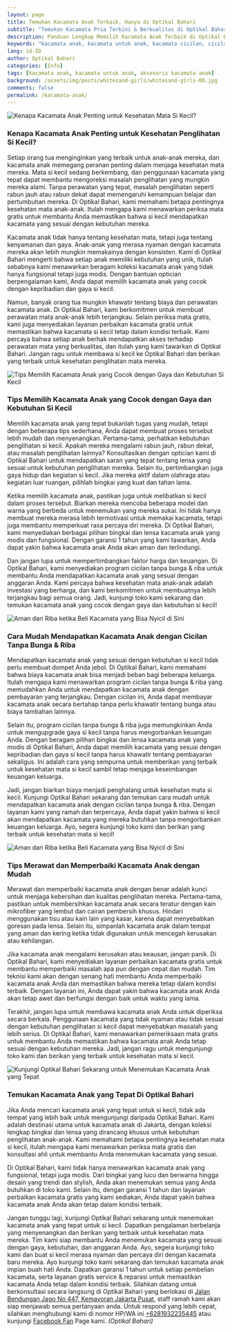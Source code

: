 ```yaml
---
layout: page
title: Temukan Kacamata Anak Terbaik, Hanya di Optikal Bahari
subtitle: "Temukan Kacamata Pria Terkini & Berkualitas di Optikal Bahari, Dapatkan Periksa Mata Gratis, Cicilan 0% & Garansi Kacamata 1 Tahun"
description: Panduan Lengkap Memilih Kacamata Anak Terbaik di Optikal Bahari. Dapatkan Konsultasi Gratis, Bergaransi, & Layanan Perbaikan Kacamata Gratis.
keywords: "kacamata anak, kacamata untuk anak, kacamata cicilan, cicilan 0%"
lang: id-ID
author: Optikal Bahari
categories: [Info]
tags: [kacamata anak, kacamata untuk anak, aksesoris kacamata anak]
background: /assets/img/posts/whitesand-girls/whitesand-girls-00.jpg
comments: false
permalink: /kacamata-anak/
---
```


<div class="card shadow p-3 bg-white mb-5">
  <img
    itemprop="image"
    data-src="/assets/img/posts/whitesand-girls/whitesand-girls-01.jpg"
    src="/assets/img/posts/whitesand-girls/whitesand-girls-01.jpg"
    class="card-img-top"
    title="Kenapa Kacamata Anak Penting untuk Kesehatan Mata Si Kecil?"
    alt="Kenapa Kacamata Anak Penting untuk Kesehatan Mata Si Kecil?">
  <div class="card-body">
    <h3 class="card-title">
      Kenapa Kacamata Anak Penting untuk Kesehatan Penglihatan Si Kecil?
    </h3>
    <p class="card-text">
      Setiap orang tua menginginkan yang terbaik untuk anak-anak mereka, dan kacamata anak memegang peranan penting dalam menjaga kesehatan mata mereka. Mata si kecil sedang berkembang, dan penggunaan kacamata yang tepat dapat membantu mengoreksi masalah penglihatan yang mungkin mereka alami. Tanpa perawatan yang tepat, masalah penglihatan seperti rabun jauh atau rabun dekat dapat memengaruhi kemampuan belajar dan pertumbuhan mereka. Di Optikal Bahari, kami memahami betapa pentingnya kesehatan mata anak-anak. Itulah mengapa kami menawarkan periksa mata gratis untuk membantu Anda memastikan bahwa si kecil mendapatkan kacamata yang sesuai dengan kebutuhan mereka.
    </p>
    <p class="card-text">
      Kacamata anak tidak hanya tentang kesehatan mata, tetapi juga tentang kenyamanan dan gaya. Anak-anak yang merasa nyaman dengan kacamata mereka akan lebih mungkin memakainya dengan konsisten. Kami di Optikal Bahari mengerti bahwa setiap anak memiliki kebutuhan yang unik, itulah sebabnya kami menawarkan beragam koleksi kacamata anak yang tidak hanya fungsional tetapi juga modis. Dengan bantuan optician berpengalaman kami, Anda dapat memilih kacamata anak yang cocok dengan kepribadian dan gaya si kecil.
    </p>
    <p class="card-text">
      Namun, banyak orang tua mungkin khawatir tentang biaya dan perawatan kacamata anak. Di Optikal Bahari, kami berkomitmen untuk membuat perawatan mata anak-anak lebih terjangkau. Selain periksa mata gratis, kami juga menyediakan layanan perbaikan kacamata gratis untuk memastikan bahwa kacamata si kecil tetap dalam kondisi terbaik. Kami percaya bahwa setiap anak berhak mendapatkan akses terhadap perawatan mata yang berkualitas, dan itulah yang kami tawarkan di Optikal Bahari. Jangan ragu untuk membawa si kecil ke Optikal Bahari dan berikan yang terbaik untuk kesehatan penglihatan mata mereka.
    </p>
  </div>
</div>

<div class="card shadow p-3 bg-white mb-5">
  <img
    data-src="/assets/img/posts/whitesand-girls/whitesand-girls-02.jpg"
    src="/assets/img/posts/whitesand-girls/whitesand-girls-02.jpg"
    class="card-img-top"
    title="Tips Memilih Kacamata Anak yang Cocok dengan Gaya dan Kebutuhan Si Kecil"
    alt="Tips Memilih Kacamata Anak yang Cocok dengan Gaya dan Kebutuhan Si Kecil">
  <div class="card-body">
    <h3 class="card-title">
      Tips Memilih Kacamata Anak yang Cocok dengan Gaya dan Kebutuhan Si Kecil
    </h3>
    <p class="card-text">
      Memilih kacamata anak yang tepat bukanlah tugas yang mudah, tetapi dengan beberapa tips sederhana, Anda dapat membuat proses tersebut lebih mudah dan menyenangkan. Pertama-tama, perhatikan kebutuhan penglihatan si kecil. Apakah mereka mengalami rabun jauh, rabun dekat, atau masalah penglihatan lainnya? Konsultasikan dengan optician kami di Optikal Bahari untuk mendapatkan saran yang tepat tentang lensa yang sesuai untuk kebutuhan penglihatan mereka. Selain itu, pertimbangkan juga gaya hidup dan kegiatan si kecil. Jika mereka aktif dalam olahraga atau kegiatan luar ruangan, pilihlah bingkai yang kuat dan tahan lama.
    </p>
    <p class="card-text">
      Ketika memilih kacamata anak, pastikan juga untuk melibatkan si kecil dalam proses tersebut. Biarkan mereka mencoba beberapa model dan warna yang berbeda untuk menemukan yang mereka sukai. Ini tidak hanya membuat mereka merasa lebih termotivasi untuk memakai kacamata, tetapi juga membantu memperkuat rasa percaya diri mereka. Di Optikal Bahari, kami menyediakan berbagai pilihan bingkai dan lensa kacamata anak yang modis dan fungsional. Dengan garansi 1 tahun yang kami tawarkan, Anda dapat yakin bahwa kacamata anak Anda akan aman dan terlindungi.
    </p>
    <p class="card-text">
      Dan jangan lupa untuk mempertimbangkan faktor harga dan keuangan. Di Optikal Bahari, kami menyediakan program cicilan tanpa bunga & riba untuk membantu Anda mendapatkan kacamata anak yang sesuai dengan anggaran Anda. Kami percaya bahwa kesehatan mata anak-anak adalah investasi yang berharga, dan kami berkomitmen untuk membuatnya lebih terjangkau bagi semua orang. Jadi, kunjungi toko kami sekarang dan temukan kacamata anak yang cocok dengan gaya dan kebutuhan si kecil!
    </p>
  </div>
</div>

<div class="card shadow p-3 bg-white mb-5">
  <img
    data-src="/assets/img/posts/whitesand-girls/whitesand-girls-03.jpg"
    src="/assets/img/posts/whitesand-girls/whitesand-girls-03.jpg"
    class="card-img-top"
    title="Aman dari Riba ketika Beli Kacamata yang Bisa Nyicil di Sini"
    alt="Aman dari Riba ketika Beli Kacamata yang Bisa Nyicil di Sini">
  <div class="card-body">
    <h3 class="card-title">
      Cara Mudah Mendapatkan Kacamata Anak dengan Cicilan Tanpa Bunga & Riba
    </h3>
    <p class="card-text">
      Mendapatkan kacamata anak yang sesuai dengan kebutuhan si kecil tidak perlu membuat dompet Anda jebol. Di Optikal Bahari, kami memahami bahwa biaya kacamata anak bisa menjadi beban bagi beberapa keluarga. Itulah mengapa kami menawarkan program cicilan tanpa bunga & riba yang memudahkan Anda untuk mendapatkan kacamata anak dengan pembayaran yang terjangkau. Dengan cicilan ini, Anda dapat membayar kacamata anak secara bertahap tanpa perlu khawatir tentang bunga atau biaya tambahan lainnya.
    </p>
    <p class="card-text">
      Selain itu, program cicilan tanpa bunga & riba juga memungkinkan Anda untuk mengupgrade gaya si kecil tanpa harus mengorbankan keuangan Anda. Dengan beragam pilihan bingkai dan lensa kacamata anak yang modis di Optikal Bahari, Anda dapat memilih kacamata yang sesuai dengan kepribadian dan gaya si kecil tanpa harus khawatir tentang pembayaran sekaligus. Ini adalah cara yang sempurna untuk memberikan yang terbaik untuk kesehatan mata si kecil sambil tetap menjaga keseimbangan keuangan keluarga.
    </p>
    <p class="card-text">
      Jadi, jangan biarkan biaya menjadi penghalang untuk kesehatan mata si kecil. Kunjungi Optikal Bahari sekarang dan temukan cara mudah untuk mendapatkan kacamata anak dengan cicilan tanpa bunga & riba. Dengan layanan kami yang ramah dan terpercaya, Anda dapat yakin bahwa si kecil akan mendapatkan kacamata yang mereka butuhkan tanpa mengorbankan keuangan keluarga. Ayo, segera kunjungi toko kami dan berikan yang terbaik untuk kesehatan mata si kecil!
    </p>
  </div>
</div>

<div class="card shadow p-3 bg-white mb-5">
  <img
    data-src="/assets/img/posts/whitesand-girls/whitesand-girls-04.jpg"
    src="/assets/img/posts/whitesand-girls/whitesand-girls-04.jpg"
    class="card-img-top"
    title="Aman dari Riba ketika Beli Kacamata yang Bisa Nyicil di Sini"
    alt="Aman dari Riba ketika Beli Kacamata yang Bisa Nyicil di Sini">
  <div class="card-body">
    <h3 class="card-title">
      Tips Merawat dan Memperbaiki Kacamata Anak dengan Mudah
    </h3>
    <p class="card-text">
      Merawat dan memperbaiki kacamata anak dengan benar adalah kunci untuk menjaga kebersihan dan kualitas penglihatan mereka. Pertama-tama, pastikan untuk membersihkan kacamata anak secara teratur dengan kain mikrofiber yang lembut dan cairan pembersih khusus. Hindari menggunakan tisu atau kain lain yang kasar, karena dapat menyebabkan goresan pada lensa. Selain itu, simpanlah kacamata anak dalam tempat yang aman dan kering ketika tidak digunakan untuk mencegah kerusakan atau kehilangan.
    </p>
    <p class="card-text">
      Jika kacamata anak mengalami kerusakan atau keausan, jangan panik. Di Optikal Bahari, kami menyediakan layanan perbaikan kacamata gratis untuk membantu memperbaiki masalah apa pun dengan cepat dan mudah. Tim teknisi kami akan dengan senang hati membantu Anda memperbaiki kacamata anak Anda dan memastikan bahwa mereka tetap dalam kondisi terbaik. Dengan layanan ini, Anda dapat yakin bahwa kacamata anak Anda akan tetap awet dan berfungsi dengan baik untuk waktu yang lama.
    </p>
    <p class="card-text">
      Terakhir, jangan lupa untuk membawa kacamata anak Anda untuk diperiksa secara berkala. Penggunaan kacamata yang tidak nyaman atau tidak sesuai dengan kebutuhan penglihatan si kecil dapat menyebabkan masalah yang lebih serius. Di Optikal Bahari, kami menawarkan pemeriksaan mata gratis untuk membantu Anda memastikan bahwa kacamata anak Anda tetap sesuai dengan kebutuhan mereka. Jadi, jangan ragu untuk mengunjungi toko kami dan berikan yang terbaik untuk kesehatan mata si kecil.
    </p>
  </div>
</div>

<div class="card shadow p-3 bg-white mb-5">
  <img
    data-src="/assets/img/posts/whitesand-girls/whitesand-girls-05.jpg"
    src="/assets/img/posts/whitesand-girls/whitesand-girls-05.jpg"
    class="card-img-top"
    title="Kunjungi Optikal Bahari Sekarang untuk Menemukan Kacamata Anak yang Tepat"
    alt="Kunjungi Optikal Bahari Sekarang untuk Menemukan Kacamata Anak yang Tepat">
  <div class="card-body">
    <h3 class="card-title">
      Temukan Kacamata Anak yang Tepat Di Optikal Bahari
    </h3>
    <p class="card-text">
      Jika Anda mencari kacamata anak yang tepat untuk si kecil, tidak ada tempat yang lebih baik untuk mengunjungi daripada Optikal Bahari. Kami adalah destinasi utama untuk kacamata anak di Jakarta, dengan koleksi lengkap bingkai dan lensa yang dirancang khusus untuk kebutuhan penglihatan anak-anak. Kami memahami betapa pentingnya kesehatan mata si kecil, itulah mengapa kami menawarkan periksa mata gratis dan konsultasi ahli untuk membantu Anda menemukan kacamata yang sesuai.
    </p>
    <p class="card-text">
      Di Optikal Bahari, kami tidak hanya menawarkan kacamata anak yang fungsional, tetapi juga modis. Dari bingkai yang lucu dan berwarna hingga desain yang trendi dan stylish, Anda akan menemukan semua yang Anda butuhkan di toko kami. Selain itu, dengan garansi 1 tahun dan layanan perbaikan kacamata gratis yang kami sediakan, Anda dapat yakin bahwa kacamata anak Anda akan tetap dalam kondisi terbaik.
    </p>
    <p class="card-text">
      Jangan tunggu lagi, kunjungi Optikal Bahari sekarang untuk menemukan kacamata anak yang tepat untuk si kecil. Dapatkan pengalaman berbelanja yang menyenangkan dan berikan yang terbaik untuk kesehatan mata mereka. Tim kami siap membantu Anda menemukan kacamata yang sesuai dengan gaya, kebutuhan, dan anggaran Anda. Ayo, segera kunjungi toko kami dan buat si kecil merasa nyaman dan percaya diri dengan kacamata baru mereka.      
      Ayo kunjungi toko kami sekarang dan temukan kacamata anak impian buah hati Anda. Dapatkan garansi 1 tahun untuk setiap pembelian kacamata, serta layanan gratis service & reparasi untuk memastikan kacamata Anda tetap dalam kondisi terbaik.		                                                                             
      Silahkan datang untuk berkonsultasi secara langsung di Optikal Bahari yang berlokasi di
      <a href="{{"/lokasi" | relative_url }}" title="Jalan Bendungan Jago No 447, Kemayoran Jakarta Pusat">Jalan Bendungan                                                                                                                                      
            Jago No 447, Kemayoran Jakarta Pusat</a>, staff ramah kami akan siap menjawab semua pertanyaan anda.                                                                                                                                      
            Untuk respond yang lebih cepat, silahkan menghubungi kami di nomor HP/WA ini
      <a
        href="https://api.whatsapp.com/send?phone=6281932235445&text=Hallo%2C+saya+butuh+informasi+lebih+lanjut+mengenai+Optikal+Bahari"
        id="WhatsAppClick"
        class="WhatsAppCall"
        title="Call WhatsApp">+6281932235445</a>
      atau kunjungi
      <a
        href="https://www.facebook.com/optikalbahari"
        id="FBClick"
        title="Facebook Page Optikal Bahari"
        class="FacebookPage">Facebook Fan</a>
      Page kami.
      <em>(Optikal Bahari)</em>
    </p>
  </div>
</div>